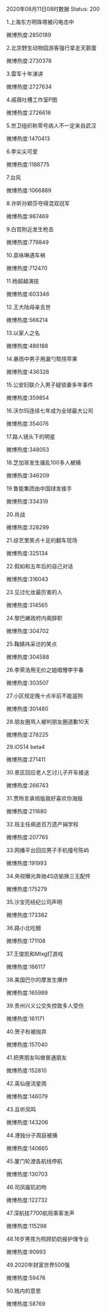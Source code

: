 2020年08月11日08时数据
Status: 200

1.上海东方明珠塔被闪电击中

微博热度:2850189

2.北京野生动物园游客强行拿走天鹅蛋

微博热度:2730378

3.雷军十年演讲

微博热度:2727634

4.戚薇吐槽工作室P图

微博热度:2726618

5.世卫组织称零号病人不一定来自武汉

微博热度:1470413

6.李尖尖可爱

微博热度:1188775

7.台风

微博热度:1066889

8.许昕孙颖莎夺得混双冠军

微博热度:987469

9.白宫附近发生枪击

微博热度:779849

10.袁咏琳遇车祸

微博热度:712470

11.杨超越演技

微博热度:603346

12.王大陆母亲去世

微博热度:566214

13.以家人之名

微博热度:486188

14.暴雨中男子用漏勺帮捞苹果

微博热度:436328

15.公安妇联介入男子疑锁妻多年事件

微博热度:359854

16.沃尔玛连续七年成为全球最大公司

微博热度:354076

17.路人镜头下的明星

微博热度:348053

18.芝加哥发生骚乱100多人被捕

微博热度:346209

19.鲁能集团由中国绿发接手

微博热度:334319

20.肖战

微博热度:328299

21.综艺里笑点十足的翻车现场

微博热度:325134

22.假如和五年后的自己对话

微博热度:316043

23.见过化妆最厉害的人

微博热度:314565

24.黎巴嫩政府内阁辞职

微博热度:304702

25.鞠婧祎采访的笑点

微博热度:304588

26.李荣浩用无价之姐唱懵李宇春

微博热度:303507

27.小区规定晚十点半前不能遛狗

微博热度:301480

28.朋友圈骂人被判朋友圈道歉10天

微博热度:278225

29.iOS14 beta4

微博热度:271411

30.景区回应老人乞讨儿子开车接送

微博热度:266743

31.贾玲言承旭版我好喜欢你海报

微博热度:211680

32.班主任病逝百万遗产捐学校

微博热度:207765

33.网播平台回应男子手机撞号陈屿

微博热度:191993

34.央视曝光奔驰4S店偷换三无配件

微博热度:175279

35.沙宝亮经纪公司声明

微博热度:173382

36.路小北吃醋

微博热度:171108

37.王俊凯和Mlxg打游戏

微博热度:166117

38.美国巴尔的摩发生爆炸

微博热度:165989

39.贵州兴义公交失控致多人受伤

微博热度:161171

40.贺子秋被抛弃

微博热度:157040

41.把男朋友叫做普通朋友

微博热度:152810

42.英仙座流星雨

微博热度:146079

43.且听凤鸣

微博热度:143206

44.港独分子周庭被捕

微博热度:140665

45.厦门轮渡各航线停航

微博热度:130703

46.司凤璇玑初吻

微博热度:122732

47.深航挂7700航班乘客发声

微博热度:115298

48.16岁男孩为照顾奶奶报护理专业

微博热度:90993

49.2020年财富世界500强

微博热度:59476

50.贱内的意思

微博热度:58769

